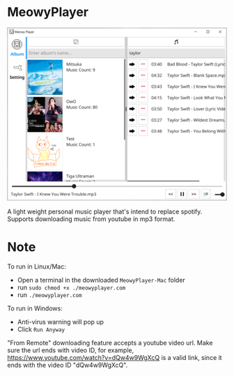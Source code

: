 # MeowyPlayer
![Main Menu](README_IMAGES/main_menu.PNG?raw=true)  
  
A light weight personal music player that's intend to replace spotify.  
Supports downloading music from youtube in mp3 format.  

# Note
To run in Linux/Mac:
- Open a terminal in the downloaded `MeowyPlayer-Mac` folder
- run `sudo chmod +x ./meowyplayer.com`
- run `./meowyplayer.com`

To run in Windows:
- Anti-virus warning will pop up  
- Click `Run Anyway`  

"From Remote" downloading feature accepts a youtube video url. Make sure the url ends with video ID, for example,  
https://www.youtube.com/watch?v=dQw4w9WgXcQ  is a valid link, since it ends with the video ID "dQw4w9WgXcQ".  
